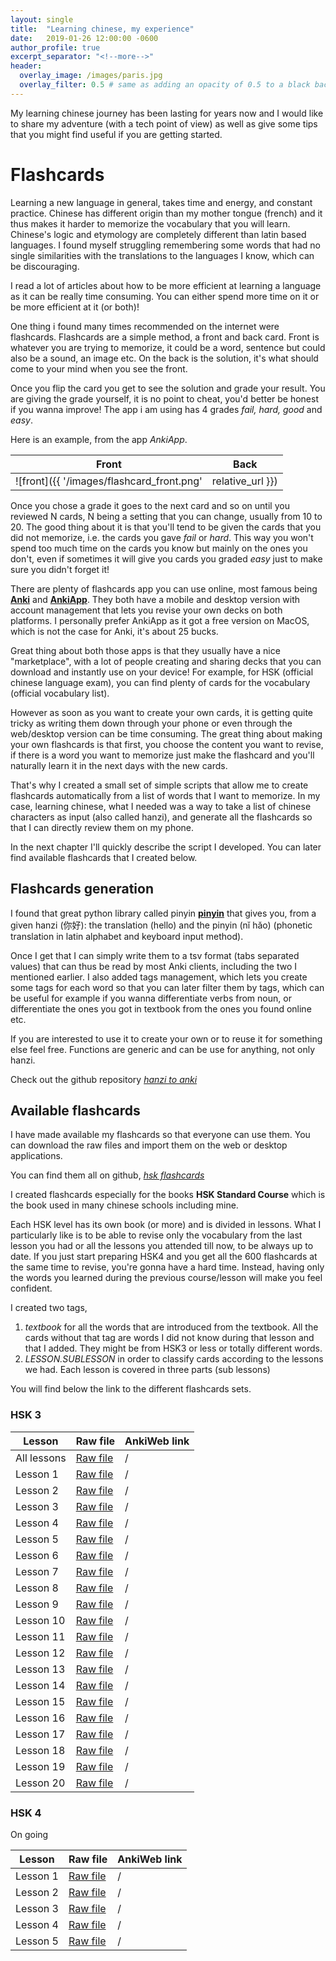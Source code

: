 ```yaml
---
layout: single
title:  "Learning chinese, my experience"
date:   2019-01-26 12:00:00 -0600
author_profile: true
excerpt_separator: "<!--more-->"
header:
  overlay_image: /images/paris.jpg
  overlay_filter: 0.5 # same as adding an opacity of 0.5 to a black background
---
```



My learning chinese journey has been lasting for years now and I would like to share my adventure (with a tech point of view) as well as give some tips that you might find useful if you are getting started.

<!--more-->

# Flashcards

Learning a new language in general, takes time and energy, and constant practice. Chinese has different origin than my mother tongue (french) and it thus makes it harder to memorize the vocabulary that you will learn. Chinese's logic and etymology are completely different than latin based languages.
I found myself struggling remembering some words that had no single similarities with the translations to the languages I know, which can be discouraging.

I read a lot of articles about how to be more efficient at learning a language as it can be really time consuming. You can either spend more time on it or be more efficient at it (or both)!

One thing i found many times recommended on the internet were flashcards. Flashcards are a simple method, a front and back card. Front is whatever you are trying to memorize, it could be a word, sentence but could also be a sound, an image etc. On the back is the solution, it's what should come to your mind when you see the front.

Once you flip the card you get to see the solution and grade your result. You are giving the grade yourself, it is no point to cheat, you'd better be honest if you wanna improve! The app i am using has 4 grades _fail, hard, good_ and _easy_.

Here is an example, from the app _AnkiApp_.

| Front         | Back           |
|:-------------:|:-------------:|
| ![front]({{ '/images/flashcard_front.png' | relative_url }}) | ![back]({{ '/images/flashcard_back.png' | relative_url }})  |

Once you chose a grade it goes to the next card and so on until you reviewed N cards, N being a setting that you can change, usually from 10 to 20.
The good thing about it is that you'll tend to be given the cards that you did not memorize, i.e. the cards you gave _fail_ or _hard_. This way you won't spend too much time on the cards you know but mainly on the ones you don't, even if sometimes it will give you cards you graded _easy_ just to make sure you didn't forget it!

There are plenty of flashcards app you can use online, most famous being [**Anki**](https://apps.ankiweb.net) and [**AnkiApp**](https://www.ankiapp.com).
They both have a mobile and desktop version with account management that lets you revise your own decks on both platforms.
I personally prefer AnkiApp as it got a free version on MacOS, which is not the case for Anki, it's about 25 bucks.

Great thing about both those apps is that they usually have a nice "marketplace", with a lot of people creating and sharing decks that you can download and instantly use on your device! For example, for HSK (official chinese language exam), you can find plenty of cards for the vocabulary (official vocabulary list).

However as soon as you want to create your own cards, it is getting quite tricky as writing them down through your phone or even through the web/desktop version can be time consuming. The great thing about making your own flashcards is that first, you choose the content you want to revise, if there is a word you want to memorize just make the flashcard and you'll naturally learn it in the next days with the new cards.


That's why I created a small set of simple scripts that allow me to create flashcards automatically from a list of words that I want to memorize. In my case, learning chinese, what I needed was a way to take a list of chinese characters as input (also called hanzi), and generate all the flashcards so that I can directly review them on my phone.

In the next chapter I'll quickly describe the script I developed. You can later find available flashcards that I created below.

## Flashcards generation

I found that great python library called pinyin [**pinyin**](http://pinyin.lxyu.net) that gives you, from a given hanzi (你好): the translation (hello) and the pinyin (nĭ hăo) (phonetic translation in latin alphabet and keyboard input method).

Once I get that I can simply write them to a tsv format (tabs separated values) that can thus be read by most Anki clients, including the two I mentioned earlier. I also added tags management, which lets you create some tags for each word so that you can later filter them by tags, which can be useful for example if you wanna differentiate verbs from noun, or differentiate the ones you got in textbook from the ones you found online etc.

If you are interested to use it to create your own or to reuse it for something else feel free. Functions are generic and can be use for anything, not only hanzi.

Check out the github repository [_hanzi to anki_](https://github.com/RafaelCartenet/hanzi_to_anki)

## Available flashcards

I have made available my flashcards so that everyone can use them.
You can download the raw files and import them on the web or desktop applications.

You can find them all on github, [_hsk flashcards_](https://github.com/RafaelCartenet/hsk_flashcards)

I created flashcards especially for the books **HSK Standard Course** which is the book used in many chinese schools including mine.

Each HSK level has its own book (or more) and is divided in lessons. What I particularly like is to be able to revise only the vocabulary from the last lesson you had or all the lessons you attended till now, to be always up to date. If you just start preparing HSK4 and you get all the 600 flashcards at the same time to revise, you're gonna have a hard time. Instead, having only the words you learned during the previous course/lesson will make you feel confident.


I created two tags,

1. _textbook_ for all the words that are introduced from the textbook. All the cards without that tag are words I did not know during that lesson and that I added. They might be from HSK3 or less or totally different words.
2. _LESSON.SUBLESSON_ in order to classify cards according to the lessons we had. Each lesson is covered in three parts (sub lessons)

You will find below the link to the different flashcards sets.

### HSK 3

| Lesson      | Raw file                                                                                                                                      | AnkiWeb link
|-------------|-----------------------------------------------------------------------------------------------------------------------------------------------|---|
| All lessons | <a href="https://raw.githubusercontent.com/RafaelCartenet/hsk_flashcards/master/output_flashcards/hsk3/all_lessons.tsv" download>Raw file</a> | / |
| Lesson 1    | <a href="https://raw.githubusercontent.com/RafaelCartenet/hsk_flashcards/master/output_flashcards/hsk3/lessons_1.tsv" download>Raw file</a>   | / |
| Lesson 2    | <a href="https://raw.githubusercontent.com/RafaelCartenet/hsk_flashcards/master/output_flashcards/hsk3/lessons_2.tsv" download>Raw file</a>   | / |
| Lesson 3    | <a href="https://raw.githubusercontent.com/RafaelCartenet/hsk_flashcards/master/output_flashcards/hsk3/lessons_3.tsv" download>Raw file</a>   | / |
| Lesson 4    | <a href="https://raw.githubusercontent.com/RafaelCartenet/hsk_flashcards/master/output_flashcards/hsk3/lessons_4.tsv" download>Raw file</a>   | / |
| Lesson 5    | <a href="https://raw.githubusercontent.com/RafaelCartenet/hsk_flashcards/master/output_flashcards/hsk3/lessons_5.tsv" download>Raw file</a>   | / |
| Lesson 6    | <a href="https://raw.githubusercontent.com/RafaelCartenet/hsk_flashcards/master/output_flashcards/hsk3/lessons_6.tsv" download>Raw file</a>   | / |
| Lesson 7    | <a href="https://raw.githubusercontent.com/RafaelCartenet/hsk_flashcards/master/output_flashcards/hsk3/lessons_7.tsv" download>Raw file</a>   | / |
| Lesson 8    | <a href="https://raw.githubusercontent.com/RafaelCartenet/hsk_flashcards/master/output_flashcards/hsk3/lessons_8.tsv" download>Raw file</a>   | / |
| Lesson 9    | <a href="https://raw.githubusercontent.com/RafaelCartenet/hsk_flashcards/master/output_flashcards/hsk3/lessons_9.tsv" download>Raw file</a>   | / |
| Lesson 10   | <a href="https://raw.githubusercontent.com/RafaelCartenet/hsk_flashcards/master/output_flashcards/hsk3/lessons_10.tsv" download>Raw file</a>  | / |
| Lesson 11   | <a href="https://raw.githubusercontent.com/RafaelCartenet/hsk_flashcards/master/output_flashcards/hsk3/lessons_11.tsv" download>Raw file</a>  | / |
| Lesson 12   | <a href="https://raw.githubusercontent.com/RafaelCartenet/hsk_flashcards/master/output_flashcards/hsk3/lessons_12.tsv" download>Raw file</a>  | / |
| Lesson 13   | <a href="https://raw.githubusercontent.com/RafaelCartenet/hsk_flashcards/master/output_flashcards/hsk3/lessons_13.tsv" download>Raw file</a>  | / |
| Lesson 14   | <a href="https://raw.githubusercontent.com/RafaelCartenet/hsk_flashcards/master/output_flashcards/hsk3/lessons_14.tsv" download>Raw file</a>  | / |
| Lesson 15   | <a href="https://raw.githubusercontent.com/RafaelCartenet/hsk_flashcards/master/output_flashcards/hsk3/lessons_15.tsv" download>Raw file</a>  | / |
| Lesson 16   | <a href="https://raw.githubusercontent.com/RafaelCartenet/hsk_flashcards/master/output_flashcards/hsk3/lessons_16.tsv" download>Raw file</a>  | / |
| Lesson 17   | <a href="https://raw.githubusercontent.com/RafaelCartenet/hsk_flashcards/master/output_flashcards/hsk3/lessons_17.tsv" download>Raw file</a>  | / |
| Lesson 18   | <a href="https://raw.githubusercontent.com/RafaelCartenet/hsk_flashcards/master/output_flashcards/hsk3/lessons_18.tsv" download>Raw file</a>  | / |
| Lesson 19   | <a href="https://raw.githubusercontent.com/RafaelCartenet/hsk_flashcards/master/output_flashcards/hsk3/lessons_19.tsv" download>Raw file</a>  | / |
| Lesson 20   | <a href="https://raw.githubusercontent.com/RafaelCartenet/hsk_flashcards/master/output_flashcards/hsk3/lessons_20.tsv" download>Raw file</a>  | / |

### HSK 4

On going

| Lesson      | Raw file                                                                                                                                      | AnkiWeb link
|-------------|-----------------------------------------------------------------------------------------------------------------------------------------------|---|
| Lesson 1    | <a href="https://raw.githubusercontent.com/RafaelCartenet/hsk_flashcards/master/output_flashcards/hsk4/lessons_1.tsv" download>Raw file</a>   | / |
| Lesson 2    | <a href="https://raw.githubusercontent.com/RafaelCartenet/hsk_flashcards/master/output_flashcards/hsk4/lessons_2.tsv" download>Raw file</a>   | / |
| Lesson 3    | <a href="https://raw.githubusercontent.com/RafaelCartenet/hsk_flashcards/master/output_flashcards/hsk4/lessons_3.tsv" download>Raw file</a>   | / |
| Lesson 4    | <a href="https://raw.githubusercontent.com/RafaelCartenet/hsk_flashcards/master/output_flashcards/hsk4/lessons_4.tsv" download>Raw file</a>   | / |
| Lesson 5    | <a href="https://raw.githubusercontent.com/RafaelCartenet/hsk_flashcards/master/output_flashcards/hsk4/lessons_5.tsv" download>Raw file</a>   | / |
